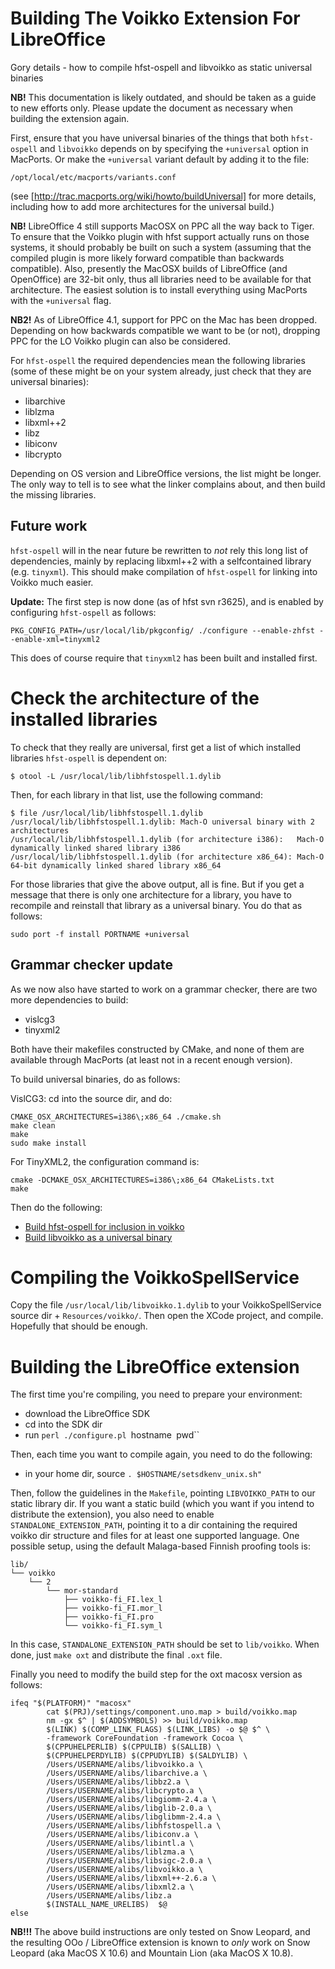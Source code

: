 # Building The Voikko Extension For LibreOffice

Gory details - how to compile hfst-ospell and libvoikko as static universal binaries

**NB!** This documentation is likely outdated, and should be taken as a guide to new efforts only. Please update the document as necessary when building the extension again.

First, ensure that you have universal binaries of the things that both `hfst-ospell` and `libvoikko` depends on by specifying the `+universal` option in MacPorts. Or make the `+universal` variant default by adding it to the file:

```
/opt/local/etc/macports/variants.conf
```

(see [http://trac.macports.org/wiki/howto/buildUniversal] for more details,
including how to add more architectures for the universal build.)

**NB!** LibreOffice 4 still supports MacOSX on PPC all the way back to Tiger. To
ensure that the Voikko plugin with hfst support actually runs on those systems,
it should probably be built on such a system (assuming that the compiled plugin
is more likely forward compatible than backwards compatible). Also, presently the MacOSX builds of LibreOffice (and OpenOffice) are 32-bit only, thus all libraries need to be available for that architecture. The easiest solution is to install everything using MacPorts with the `+universal` flag.

**NB2!** As of LibreOffice 4.1, support for PPC on the Mac has been dropped. Depending on how backwards compatible we want to be (or not), dropping PPC for the LO Voikko plugin can also be considered.

For `hfst-ospell` the required dependencies mean the following libraries (some of these might be on your system already, just check that they are universal binaries):

* libarchive
* liblzma
* libxml++2
* libz
* libiconv
* libcrypto

Depending on OS version and LibreOffice versions, the list might be longer. The only way to tell is to see what the linker complains about, and then build the missing libraries.

## Future work

`hfst-ospell` will in the near future be rewritten to *not* rely this long list of dependencies, mainly by replacing libxml++2 with a selfcontained library (e.g. `tinyxml`). This should make compilation of `hfst-ospell` for linking into Voikko much easier.

**Update:** The first step is now done (as of hfst svn r3625), and is enabled by configuring `hfst-ospell` as follows:

```
PKG_CONFIG_PATH=/usr/local/lib/pkgconfig/ ./configure --enable-zhfst --enable-xml=tinyxml2
```

This does of course require that `tinyxml2` has been built and installed first.

# Check the architecture of the installed libraries

To check that they really are universal, first get a list of which installed libraries `hfst-ospell` is dependent on:

```
$ otool -L /usr/local/lib/libhfstospell.1.dylib
```

Then, for each library in that list, use the following command:

```
$ file /usr/local/lib/libhfstospell.1.dylib
/usr/local/lib/libhfstospell.1.dylib: Mach-O universal binary with 2 architectures
/usr/local/lib/libhfstospell.1.dylib (for architecture i386):	Mach-O dynamically linked shared library i386
/usr/local/lib/libhfstospell.1.dylib (for architecture x86_64):	Mach-O 64-bit dynamically linked shared library x86_64
```

For those libraries that give the above output, all is fine. But if you get a message that there is only one architecture for a library, you have to recompile and reinstall that library as a universal binary. You do that as follows:

```
sudo port -f install PORTNAME +universal
```

## Grammar checker update

As we now also have started to work on a grammar checker, there are two more dependencies to build:
* vislcg3
* tinyxml2

Both have their makefiles constructed by CMake, and none of them are available through MacPorts (at least not in a recent enough version).

To build universal binaries, do as follows:

VislCG3: cd into the source dir, and do:
```
CMAKE_OSX_ARCHITECTURES=i386\;x86_64 ./cmake.sh
make clean
make
sudo make install
```

For TinyXML2, the configuration command is:

```
cmake -DCMAKE_OSX_ARCHITECTURES=i386\;x86_64 CMakeLists.txt
make
```

Then do the following:

* [Build hfst-ospell for inclusion in voikko](BuildingHfst-ospellForInclusionInVoikko.html)
* [Build libvoikko as a universal binary](BuildLibvoikkoAsUniversalBinary.html)

# Compiling the VoikkoSpellService

Copy the file `/usr/local/lib/libvoikko.1.dylib` to your VoikkoSpellService source dir + `Resources/voikko/`. Then open the XCode project, and compile. Hopefully that should be enough.

# Building the LibreOffice extension

The first time you're compiling, you need to prepare your environment:
* download the LibreOffice SDK
* cd into the SDK dir
* run `perl ./configure.pl `hostname` `pwd``

Then, each time you want to compile again, you need to do the following:
* in your home dir, source `. $HOSTNAME/setsdkenv_unix.sh"`

Then, follow the guidelines in the `Makefile`, pointing `LIBVOIKKO_PATH` to our static library dir. If you want a static build (which you want if you intend to distribute the extension), you also need to enable `STANDALONE_EXTENSION_PATH`, pointing it to a dir containing the required voikko dir structure and files for at least one supported language. One possible setup, using the default Malaga-based Finnish proofing tools is:

```
lib/
└── voikko
    └── 2
        └── mor-standard
            ├── voikko-fi_FI.lex_l
            ├── voikko-fi_FI.mor_l
            ├── voikko-fi_FI.pro
            └── voikko-fi_FI.sym_l
```

In this case, `STANDALONE_EXTENSION_PATH` should be set to `lib/voikko`. When done, just `make oxt` and distribute the final `.oxt` file.

Finally you need to modify the build step for the oxt macosx version as follows:
```
ifeq "$(PLATFORM)" "macosx"
		cat $(PRJ)/settings/component.uno.map > build/voikko.map
		nm -gx $^ | $(ADDSYMBOLS) >> build/voikko.map
		$(LINK) $(COMP_LINK_FLAGS) $(LINK_LIBS) -o $@ $^ \
		-framework CoreFoundation -framework Cocoa \
		$(CPPUHELPERLIB) $(CPPULIB) $(SALLIB) \
		$(CPPUHELPERDYLIB) $(CPPUDYLIB) $(SALDYLIB) \
		/Users/USERNAME/alibs/libvoikko.a \
		/Users/USERNAME/alibs/libarchive.a \
		/Users/USERNAME/alibs/libbz2.a \
		/Users/USERNAME/alibs/libcrypto.a \
		/Users/USERNAME/alibs/libgiomm-2.4.a \
		/Users/USERNAME/alibs/libglib-2.0.a \
		/Users/USERNAME/alibs/libglibmm-2.4.a \
		/Users/USERNAME/alibs/libhfstospell.a \
		/Users/USERNAME/alibs/libiconv.a \
		/Users/USERNAME/alibs/libintl.a \
		/Users/USERNAME/alibs/liblzma.a \
		/Users/USERNAME/alibs/libsigc-2.0.a \
		/Users/USERNAME/alibs/libvoikko.a \
		/Users/USERNAME/alibs/libxml++-2.6.a \
		/Users/USERNAME/alibs/libxml2.a \
		/Users/USERNAME/alibs/libz.a
		$(INSTALL_NAME_URELIBS)  $@
else
```

**NB!!!** The above build instructions are only tested on Snow Leopard, and the
resulting OOo / LibreOffice extension is known to *only* work on Snow Leopard
(aka MacOS X 10.6) and Mountain Lion (aka MacOS X 10.8).
